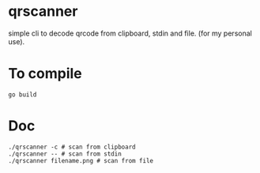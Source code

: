 # qrscanner

simple cli to decode qrcode from clipboard, stdin and file. (for my personal use).


# To compile

```
go build 
```

# Doc

```
./qrscanner -c # scan from clipboard
./qrscanner -- # scan from stdin
./qrscanner filename.png # scan from file

```
